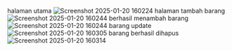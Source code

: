 halaman utama 
![Screenshot 2025-01-20 160224](https://github.com/user-attachments/assets/1f897434-a6ab-494e-89f9-9e771934db0e)
halaman tambah barang
![Screenshot 2025-01-20 160244](https://github.com/user-attachments/assets/774b61fe-d339-4a73-8895-fca748fc73ad)
berhasil menambah barang 
![Screenshot 2025-01-20 160244](https://github.com/user-attachments/assets/f6122892-cef1-430b-8bdf-9ae7649523c2)
barang update 
![Screenshot 2025-01-20 160305](https://github.com/user-attachments/assets/f6836d95-a57e-45be-980b-ad477d3cc8f0)
barang berhasil dihapus
![Screenshot 2025-01-20 160314](https://github.com/user-attachments/assets/9ace1ef4-dbac-4591-ac50-46dca5cc1d5e)

